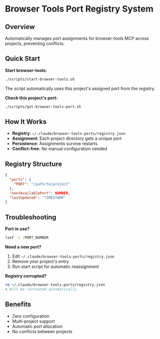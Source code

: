 # Browser Tools Port Registry System

## Overview

Automatically manages port assignments for browser-tools MCP across projects, preventing conflicts.

## Quick Start

**Start browser-tools:**
```bash
./scripts/start-browser-tools.sh
```
The script automatically uses this project's assigned port from the registry.

**Check this project's port:**
```bash
./scripts/get-browser-tools-port.sh
```

## How It Works

- **Registry**: `~/.claude/browser-tools-ports/registry.json`
- **Assignment**: Each project directory gets a unique port
- **Persistence**: Assignments survive restarts
- **Conflict-free**: No manual configuration needed

## Registry Structure
```json
{
  "ports": {
    "PORT": "/path/to/project"
  },
  "nextAvailablePort": NUMBER,
  "lastUpdated": "TIMESTAMP"
}
```

## Troubleshooting

**Port in use?**
```bash
lsof -i :PORT_NUMBER
```

**Need a new port?**
1. Edit `~/.claude/browser-tools-ports/registry.json`
2. Remove your project's entry
3. Run start script for automatic reassignment

**Registry corrupted?**
```bash
rm ~/.claude/browser-tools-ports/registry.json
# Will be recreated automatically
```

## Benefits

- Zero configuration
- Multi-project support
- Automatic port allocation
- No conflicts between projects